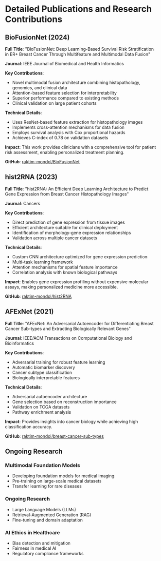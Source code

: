 # Detailed Publications and Research Contributions 

## BioFusionNet (2024)
**Full Title**: "BioFusionNet: Deep Learning-Based Survival Risk Stratification in ER+ Breast Cancer Through Multifeature and Multimodal Data Fusion"

**Journal**: IEEE Journal of Biomedical and Health Informatics

**Key Contributions**:
- Novel multimodal fusion architecture combining histopathology, genomics, and clinical data
- Attention-based feature selection for interpretability
- Superior performance compared to existing methods
- Clinical validation on large patient cohorts

**Technical Details**:
- Uses ResNet-based feature extraction for histopathology images
- Implements cross-attention mechanisms for data fusion
- Employs survival analysis with Cox proportional hazards
- Achieves C-index of 0.78 on validation datasets

**Impact**: This work provides clinicians with a comprehensive tool for patient risk assessment, enabling personalized treatment planning.
<!-- This is code for this paper -->
**GitHub**: [raktim-mondol/BioFusionNet](https://github.com/raktim-mondol/BioFusionNet)

## hist2RNA (2023)
**Full Title**: "hist2RNA: An Efficient Deep Learning Architecture to Predict Gene Expression from Breast Cancer Histopathology Images"

**Journal**: Cancers

**Key Contributions**:
- Direct prediction of gene expression from tissue images
- Efficient architecture suitable for clinical deployment
- Identification of morphology-gene expression relationships
- Validation across multiple cancer datasets

**Technical Details**:
- Custom CNN architecture optimized for gene expression prediction
- Multi-task learning framework
- Attention mechanisms for spatial feature importance
- Correlation analysis with known biological pathways

**Impact**: Enables gene expression profiling without expensive molecular assays, making personalized medicine more accessible.
<!-- This is code for this paper -->
**GitHub**: [raktim-mondol/hist2RNA](https://github.com/raktim-mondol/hist2RNA)

## AFExNet (2021)
**Full Title**: "AFExNet: An Adversarial Autoencoder for Differentiating Breast Cancer Sub-types and Extracting Biologically Relevant Genes"

**Journal**: IEEE/ACM Transactions on Computational Biology and Bioinformatics

**Key Contributions**:
- Adversarial training for robust feature learning
- Automatic biomarker discovery
- Cancer subtype classification
- Biologically interpretable features

**Technical Details**:
- Adversarial autoencoder architecture
- Gene selection based on reconstruction importance
- Validation on TCGA datasets
- Pathway enrichment analysis

**Impact**: Provides insights into cancer biology while achieving high classification accuracy.
<!-- This is code for this paper -->
**GitHub**: [raktim-mondol/breast-cancer-sub-types](https://github.com/raktim-mondol/breast-cancer-sub-types)

## Ongoing Research

### Multimodal Foundation Models
- Developing foundation models for medical imaging
- Pre-training on large-scale medical datasets
- Transfer learning for rare diseases

### Ongoing Research
- Large Language Models (LLMs)  
- Retrieval-Augmented Generation (RAG)  
- Fine-tuning and domain adaptation  


### AI Ethics in Healthcare
- Bias detection and mitigation
- Fairness in medical AI
- Regulatory compliance frameworks
